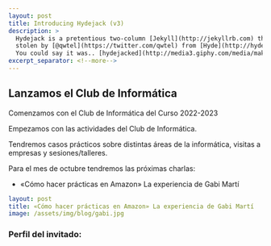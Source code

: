 ```yaml
---
layout: post
title: Introducing Hydejack (v3)
description: >
  Hydejack is a pretentious two-column [Jekyll](http://jekyllrb.com) theme,
  stolen by [@qwtel](https://twitter.com/qwtel) from [Hyde](http://hyde.getpoole.com).
  You could say it was.. [hydejacked](http://media3.giphy.com/media/makedRIckZBW8/giphy.gif).
excerpt_separator: <!--more-->
---
```


## Lanzamos el Club de Informática
Comenzamos con el Club de Informática del Curso 2022-2023

<!--more-->

Empezamos con las actividades del Club de Informática.

Tendremos casos prácticos sobre distintas áreas de la informática, visitas a empresas y sesiones/talleres.

Para el mes de octubre tendremos las próximas charlas:

* «Cómo hacer prácticas en Amazon» La experiencia de Gabi Martí

~~~yml
layout: post
title: «Cómo hacer prácticas en Amazon» La experiencia de Gabi Martí
image: /assets/img/blog/gabi.jpg
~~~

### Perfil del invitado:

